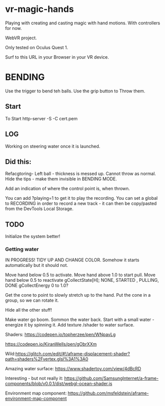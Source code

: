 # vr-magic-hands

Playing with creating and casting magic with hand motions. With controllers for now.

WebVR project.

Only tested on Oculus Quest 1.

Surf to this URL in your Browser in your VR device.

# BENDING
Use the trigger to bend teh balls.
Use the grip button to Throw them.


## Start

To Start
http-server -S -C cert.pem

## LOG

Working on steering water once it is launched.

## Did this:

Refacgtoring- 
Left ball - thickness is messed up.
Cannot throw as normal.
Hide the tips - make them invisible in BENDING MODE.

Add an indication of where the control point is, when thrown.

You can add ?playing=1 to get it to play the recording.
You can set a global to RECORDING in order to record a new track - it can then be copy/pasted from the DevTools Local Storage.


## TODO

Initialize the system better!

### Getting water

IN PROGRESS! TIDY UP AND CHANGE COLOR.
Somehow it starts automatically but it should not.

Move hand below 0.5 to activate.
Move hand above 1.0 to start pull.
Move hand below 0.5 to reactivate
gCollectState[H]; NONE, STARTED , PULLING, DONE
gCollectEnergy 0 to 1.0?

Get the cone to point to slowly stretch up to the hand.
Put the cone in a group, so we can rotate it.


Hide all the other stuff!

Make water go boom.
Sommon the water back.
Start with a small water - energize it by spinning it.
Add texture /shader to water surface.

Shaders:
https://codepen.io/topherzee/pen/WNpavLg

https://codepen.io/KiranWells/pen/gObrXXm

Wild:https://glitch.com/edit/#!/aframe-displacement-shader?path=shaders%2Fvertex.glsl%3A1%3A0

Amazing water surface: https://www.shadertoy.com/view/4dBcRD

Interesting - but not really it: https://github.com/SamsungInternet/a-frame-components/blob/v0.0.1/dist/webgl-ocean-shader.js

Environment map component: https://github.com/msfeldstein/aframe-environment-map-component
